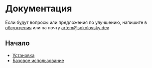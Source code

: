# Документация
Если будут вопросы или предложения по улучшению, напишите в [обсуждения](https://github.com/c7v/yii-netangels/discussions) или на почту artem@sokolovsky.dev

## Начало
* [Установка](installation.md)
* [Базовое использование](basic-usage.md)